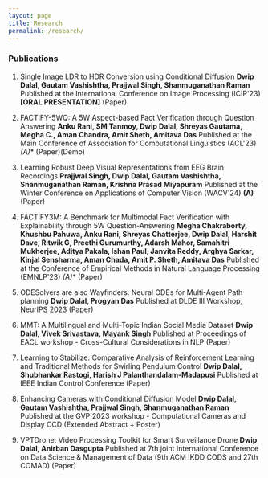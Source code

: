 ```yaml
---
layout: page
title: Research
permalink: /research/
---
```


### Publications
1. Single Image LDR to HDR Conversion using Conditional Diffusion
   **Dwip Dalal, Gautam Vashishtha, Prajjwal Singh, Shanmuganathan Raman**
   Published at the International Conference on Image Processing (ICIP'23) **[ORAL PRESENTATION]**
   (Paper)

2. FACTIFY-5WQ: A 5W Aspect-based Fact Verification through Question Answering
   **Anku Rani, SM Tanmoy, Dwip Dalal, Shreyas Gautama, Megha C., Aman Chandra, Amit Sheth, Amitava Das**
   Published at the Main Conference of Association for Computational Linguistics (ACL'23) **(A*)**
   (Paper)(Demo)

3. Learning Robust Deep Visual Representations from EEG Brain Recordings
   **Prajjwal Singh, Dwip Dalal, Gautam Vashishtha, Shanmuganathan Raman, Krishna Prasad Miyapuram**
   Published at the Winter Conference on Applications of Computer Vision (WACV'24) **(A)**
   (Paper)

4. FACTIFY3M: A Benchmark for Multimodal Fact Verification with Explainability through 5W Question-Answering
   **Megha Chakraborty, Khushbu Pahuwa, Anku Rani, Shreyas Chatterjee, Dwip Dalal, Harshit Dave, Ritwik G, Preethi Gurumurthy, Adarsh Mahor, Samahitri Mukherjee, Aditya Pakala, Ishan Paul, Janvita Reddy, Arghya Sarkar, Kinjal Sensharma, Aman Chada, Amit P. Sheth, Amitava Das**
   Published at the Conference of Empirical Methods in Natural Language Processing (EMNLP'23) **(A*)**
   (Paper)

5. ODESolvers are also Wayfinders: Neural ODEs for Multi-Agent Path planning
   **Dwip Dalal, Progyan Das**
   Published at DLDE III Workshop, NeurIPS 2023
   (Paper)

6. MMT: A Multilingual and Multi-Topic Indian Social Media Dataset
   **Dwip Dalal, Vivek Srivastava, Mayank Singh**
   Published at Proceedings of EACL workshop - Cross-Cultural Considerations in NLP
   (Paper)

7. Learning to Stabilize: Comparative Analysis of Reinforcement Learning and Traditional Methods for Swirling Pendulum Control
   **Dwip Dalal, Shubhankar Rastogi, Harish J Palanthandalam-Madapusi**
   Published at IEEE Indian Control Conference
   (Paper)

8. Enhancing Cameras with Conditional Diffusion Model
   **Dwip Dalal, Gautam Vashishtha, Prajjwal Singh, Shanmuganathan Raman**
   Published at the GVP'2023 workshop - Computational Cameras and Display CCD
   (Extended Abstract + Poster)

9. VPTDrone: Video Processing Toolkit for Smart Surveillance Drone
   **Dwip Dalal, Anirban Dasgupta**
   Published at 7th joint International Conference on Data Science & Management of Data (9th ACM IKDD CODS and 27th COMAD)
   (Paper)


